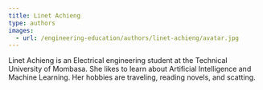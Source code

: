 ```yaml
---
title: Linet Achieng
type: authors
images:
  - url: /engineering-education/authors/linet-achieng/avatar.jpg 
---
```

Linet Achieng is an Electrical engineering student at the Technical University of Mombasa. She likes to learn about Artificial Intelligence and Machine Learning. Her hobbies are traveling, reading novels, and scatting.

